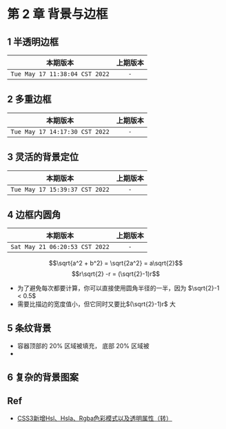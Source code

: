 # 第 2 章 背景与边框


## 1 半透明边框

|本期版本| 上期版本
|:---:|:---:
`Tue May 17 11:38:04 CST 2022` | `-`

## 2 多重边框

|本期版本| 上期版本
|:---:|:---:
`Tue May 17 14:17:30 CST 2022` | `-`


## 3 灵活的背景定位

|本期版本| 上期版本
|:---:|:---:
`Tue May 17 15:39:37 CST 2022` | `-`

## 4 边框内圆角

|本期版本| 上期版本
|:---:|:---:
`Sat May 21 06:20:53 CST 2022` | `-`

$$\sqrt{a^2 + b^2} = \sqrt{2a^2} = a\sqrt{2}$$
$$r\sqrt{2} -r = (\sqrt{2}-1)r$$

* 为了避免每次都要计算，你可以直接使用圆角半径的一半，因为 $\sqrt{2}-1 < 0.5$
* 需要比描边的宽度值小，但它同时又要比$(\sqrt{2}-1)r$ 大


## 5 条纹背景

* 容器顶部的 20% 区域被填充， 底部 20% 区域被
* 

## 6 复杂的背景图案



## Ref


* [CSS3新增Hsl、Hsla、Rgba色彩模式以及透明属性（转） ](https://www.cnblogs.com/tianma3798/p/6019356.html)